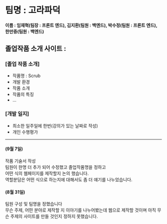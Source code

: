 # 팀명 : 고라파덕

#### 이름 : 임재혁(팀장 : 프론트 엔드), 김지환(팀원 : 백엔드), 박수정(팀원 : 프론트 엔드), 한만중(팀원 : 백엔드)

## 졸업작품 소개 사이트 :

### [졸업 작품 소개]

- 작품명 : Scrub
- 개발 환경
- 작품 소개
- 작품의 특징
- ...

### [개발 일지]

- 최소한 일주일에 한번(강의가 있는 날짜로 작성)
- 개인 수행평가

---

#### (9월 7일)

작품 기술서 작성  
팀원이 한명 더 추가 되어 수정했고 졸업작품명을 정하고  
어떤 식의 웹페이지를 제작할지 논의 했습니다.  
역할분담은 어떤 식으로 하는지에 대해서도 좀 더 얘기를 나누었습니다.

#### (8월 31일)

팀원 구성 및 팀명을 정했습니다  
무슨 주제, 어떤 분야로 제작할 지 이야기를 나누어봤는데 웹으로 제작할 것이며 아직 무슨 주제의 사이트를 만들 것인지 정하지 못했습니다.
